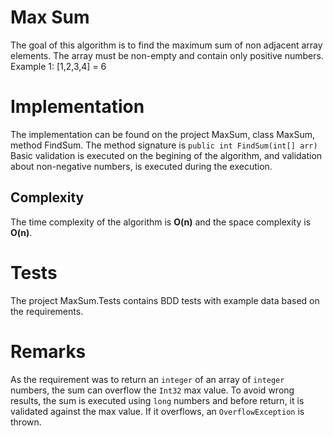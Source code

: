 # Max Sum
The goal of this algorithm is to find the maximum sum of non adjacent array elements. The array must be non-empty and contain only positive numbers.
Example 1: [1,2,3,4] = 6

# Implementation
The implementation can be found on the project MaxSum, class MaxSum, method FindSum. The method signature is `public int FindSum(int[] arr)`
Basic validation is executed on the begining of the algorithm, and validation about non-negative numbers, is executed during the execution.
## Complexity
The time complexity of the algorithm is **O(n)** and the space complexity is **O(n)**.

# Tests
The project MaxSum.Tests contains BDD tests with example data based on the requirements.

# Remarks
As the requirement was to return an `integer` of an array of `integer` numbers, the sum can overflow the `Int32` max value. To avoid wrong results, the sum is executed using `long` numbers and before return, it is validated against the max value. If it overflows, an `OverflowException` is thrown.
